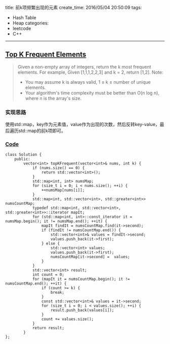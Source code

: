 title: 前k项频繁出现的元素
create_time: 2016/05/04 20:50:09
tags:
- Hash Table
- Heap
categories:
- leetcode
- C++

---
## [Top K Frequent Elements](https://leetcode.com/problems/top-k-frequent-elements/)
> Given a non-empty array of integers, return the k most frequent elements.
> For example,
> Given [1,1,1,2,2,3] and k = 2, return [1,2].
> Note: 
> * You may assume k is always valid, 1 ≤ k ≤ number of unique elements.
> * Your algorithm's time complexity must be better than O(n log n), where n is the array's size.

### 实现思路
使用std::map，key作为元素值，value作为出现的次数，然后反转key-value，最后遍历std::map的前k项即可。

### [Code](https://github.com/Finalcheat/leetcode/blob/master/src/Top-K-Frequent-Elements.cpp)
```
class Solution {
    public:
        vector<int> topKFrequent(vector<int>& nums, int k) {
            if (nums.size() == 0) {
                return std::vector<int>();
            }
            std::map<int, int> numsMap;
            for (size_t i = 0; i < nums.size(); ++i) {
                ++numsMap[nums[i]];
            }
            std::map<int, std::vector<int>, std::greater<int>> numsCountMap;
            typedef std::map<int, std::vector<int>, std::greater<int>>::iterator mapIt;
            for (std::map<int, int>::const_iterator it = numsMap.begin(); it != numsMap.end(); ++it) {
                mapIt findIt = numsCountMap.find(it->second);
                if (findIt != numsCountMap.end()) {
                    std::vector<int>& values = findIt->second;
                    values.push_back(it->first);
                } else {
                    std::vector<int> values;
                    values.push_back(it->first);
                    numsCountMap[it->second] =  values;
                }
            }
            std::vector<int> result;
            int count = 0;
            for (mapIt it = numsCountMap.begin(); it != numsCountMap.end(); ++it) {
                if (count >= k) {
                    break;
                }
                const std::vector<int>& values = it->second;
                for (size_t i = 0; i < values.size(); ++i) {
                    result.push_back(values[i]);
                }
                count += values.size();
            }
            return result;
        }
};
```
